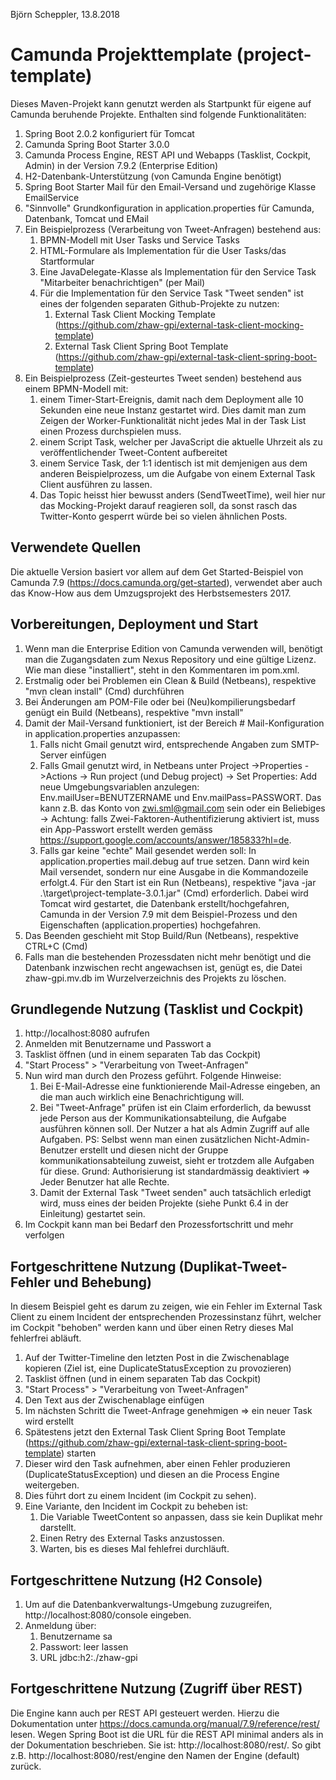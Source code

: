 Björn Scheppler, 13.8.2018

# Camunda Projekttemplate (project-template)
Dieses Maven-Projekt kann genutzt werden als Startpunkt für eigene auf Camunda beruhende Projekte. Enthalten sind folgende Funktionalitäten:
1. Spring Boot 2.0.2 konfiguriert für Tomcat
2. Camunda Spring Boot Starter 3.0.0
3. Camunda Process Engine, REST API und Webapps (Tasklist, Cockpit, Admin) in der Version 7.9.2 (Enterprise Edition)
4. H2-Datenbank-Unterstützung (von Camunda Engine benötigt)
5. Spring Boot Starter Mail für den Email-Versand und zugehörige Klasse EmailService
6. "Sinnvolle" Grundkonfiguration in application.properties für Camunda, Datenbank, Tomcat und EMail
7. Ein Beispielprozess (Verarbeitung von Tweet-Anfragen) bestehend aus:
    1. BPMN-Modell mit User Tasks und Service Tasks
    2. HTML-Formulare als Implementation für die User Tasks/das Startformular
    3. Eine JavaDelegate-Klasse als Implementation für den Service Task "Mitarbeiter benachrichtigen" (per Mail)
    4. Für die Implementation für den Service Task "Tweet senden" ist eines der folgenden separaten Github-Projekte zu nutzen:
        1. External Task Client Mocking Template (https://github.com/zhaw-gpi/external-task-client-mocking-template)
        2. External Task Client Spring Boot Template (https://github.com/zhaw-gpi/external-task-client-spring-boot-template)
8. Ein Beispielprozess (Zeit-gesteurtes Tweet senden) bestehend aus einem BPMN-Modell mit:
    1. einem Timer-Start-Ereignis, damit nach dem Deployment alle 10 Sekunden eine neue Instanz gestartet wird. Dies damit man zum Zeigen der Worker-Funktionalität nicht jedes Mal in der Task List einen Prozess durchspielen muss.
    2. einem Script Task, welcher per JavaScript die aktuelle Uhrzeit als zu veröffentlichender Tweet-Content aufbereitet
    3. einem Service Task, der 1:1 identisch ist mit demjenigen aus dem anderen Beispielprozess, um die Aufgabe von einem External Task Client ausführen zu lassen.
    4. Das Topic heisst hier bewusst anders (SendTweetTime), weil hier nur das Mocking-Projekt darauf reagieren soll, da sonst rasch das Twitter-Konto gesperrt würde bei so vielen ähnlichen Posts.

## Verwendete Quellen
Die aktuelle Version basiert vor allem auf dem Get Started-Beispiel von Camunda 7.9 (https://docs.camunda.org/get-started), verwendet aber auch das Know-How aus dem Umzugsprojekt des Herbstsemesters 2017.

## Vorbereitungen, Deployment und Start
1. Wenn man die Enterprise Edition von Camunda verwenden will, benötigt man die Zugangsdaten zum Nexus Repository und eine gültige Lizenz. Wie man diese "installiert", steht in den Kommentaren im pom.xml.
2. Erstmalig oder bei Problemen ein Clean & Build (Netbeans), respektive "mvn clean install" (Cmd) durchführen
3. Bei Änderungen am POM-File oder bei (Neu)kompilierungsbedarf genügt ein Build (Netbeans), respektive "mvn install"
4. Damit der Mail-Versand funktioniert, ist der Bereich # Mail-Konfiguration in application.properties anzupassen:
    1. Falls nicht Gmail genutzt wird, entsprechende Angaben zum SMTP-Server einfügen
    2. Falls Gmail genutzt wird, in Netbeans unter Project ->Properties ->Actions -> Run project (und Debug project) -> Set Properties: Add neue Umgebungsvariablen anzulegen: Env.mailUser=BENUTZERNAME und Env.mailPass=PASSWORT. Das kann z.B. das Konto von zwi.sml@gmail.com sein oder ein Beliebiges -> Achtung: falls Zwei-Faktoren-Authentifizierung aktiviert ist, muss ein App-Passwort erstellt werden gemäss https://support.google.com/accounts/answer/185833?hl=de.
    3. Falls gar keine "echte" Mail gesendet werden soll: In application.properties mail.debug auf true setzen. Dann wird kein Mail versendet, sondern nur eine Ausgabe in die Kommandozeile erfolgt.4. Für den Start ist ein Run (Netbeans), respektive "java -jar .\target\project-template-3.0.1.jar" (Cmd) erforderlich. Dabei wird Tomcat wird gestartet, die Datenbank erstellt/hochgefahren, Camunda in der Version 7.9 mit dem Beispiel-Prozess und den Eigenschaften (application.properties) hochgefahren.
5. Das Beenden geschieht mit Stop Build/Run (Netbeans), respektive CTRL+C (Cmd)
6. Falls man die bestehenden Prozessdaten nicht mehr benötigt und die Datenbank inzwischen recht angewachsen ist, genügt es, die Datei zhaw-gpi.mv.db im Wurzelverzeichnis des Projekts zu löschen.

## Grundlegende Nutzung (Tasklist und Cockpit)
1. http://localhost:8080 aufrufen
2. Anmelden mit Benutzername und Passwort a
3. Tasklist öffnen (und in einem separaten Tab das Cockpit)
4. "Start Process" > "Verarbeitung von Tweet-Anfragen"
5. Nun wird man durch den Prozess geführt. Folgende Hinweise:
    1. Bei E-Mail-Adresse eine funktionierende Mail-Adresse eingeben, an die man auch wirklich eine Benachrichtigung will.
    2. Bei "Tweet-Anfrage" prüfen ist ein Claim erforderlich, da bewusst jede Person aus der Kommunikationsabteilung, die Aufgabe ausführen können soll. Der Nutzer a hat als Admin Zugriff auf alle Aufgaben. PS: Selbst wenn man einen zusätzlichen Nicht-Admin-Benutzer erstellt und diesen nicht der Gruppe kommunikationsabteilung zuweist, sieht er trotzdem alle Aufgaben für diese. Grund: Authorisierung ist standardmässig deaktiviert => Jeder Benutzer hat alle Rechte.
    3. Damit der External Task "Tweet senden" auch tatsächlich erledigt wird, muss eines der beiden Projekte (siehe Punkt 6.4 in der Einleitung) gestartet sein.
6. Im Cockpit kann man bei Bedarf den Prozessfortschritt und mehr verfolgen

## Fortgeschrittene Nutzung (Duplikat-Tweet-Fehler und Behebung)
In diesem Beispiel geht es darum zu zeigen, wie ein Fehler im External Task Client zu einem Incident der entsprechenden Prozessinstanz führt, welcher im Cockpit "behoben" werden kann und über einen Retry dieses Mal fehlerfrei abläuft.
1. Auf der Twitter-Timeline den letzten Post in die Zwischenablage kopieren (Ziel ist, eine DuplicateStatusException zu provozieren)
2. Tasklist öffnen (und in einem separaten Tab das Cockpit)
3. "Start Process" > "Verarbeitung von Tweet-Anfragen"
4. Den Text aus der Zwischenablage einfügen
5. Im nächsten Schritt die Tweet-Anfrage genehmigen => ein neuer Task wird erstellt
6. Spätestens jetzt den External Task Client Spring Boot Template (https://github.com/zhaw-gpi/external-task-client-spring-boot-template) starten
7. Dieser wird den Task aufnehmen, aber einen Fehler produzieren (DuplicateStatusException) und diesen an die Process Engine weitergeben.
8. Dies führt dort zu einem Incident (im Cockpit zu sehen).
9. Eine Variante, den Incident im Cockpit zu beheben ist:
    1. Die Variable TweetContent so anpassen, dass sie kein Duplikat mehr darstellt.
    2. Einen Retry des External Tasks anzustossen.
    3. Warten, bis es dieses Mal fehlefrei durchläuft.

## Fortgeschrittene Nutzung (H2 Console)
1. Um auf die Datenbankverwaltungs-Umgebung zuzugreifen, http://localhost:8080/console eingeben.
2. Anmeldung über:
    1. Benutzername sa
    2. Passwort: leer lassen
    3. URL jdbc:h2:./zhaw-gpi

## Fortgeschrittene Nutzung (Zugriff über REST)
Die Engine kann auch per REST API gesteuert werden. Hierzu die Dokumentation unter https://docs.camunda.org/manual/7.9/reference/rest/ lesen. Wegen Spring Boot ist die URL für die REST API minimal anders als in der Dokumentation beschrieben. Sie ist: http://localhost:8080/rest/. So gibt z.B. http://localhost:8080/rest/engine den Namen der Engine (default) zurück.